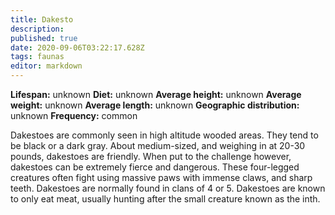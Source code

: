 ```yaml
---
title: Dakesto
description: 
published: true
date: 2020-09-06T03:22:17.628Z
tags: faunas 
editor: markdown
---
```

<!-- infobox starts -->
**Lifespan:** unknown
**Diet:** unknown
**Average height:** unknown
**Average weight:** unknown
**Average length:** unknown
**Geographic distribution:** unknown
**Frequency:** common
<!-- infobox ends -->

Dakestoes are commonly seen in high altitude wooded areas. They tend to be black or a dark gray. About medium-sized, and weighing in at 20-30 pounds, dakestoes are friendly. When put to the challenge however, dakestoes can be extremely fierce and dangerous. These four-legged creatures often fight using massive paws with immense claws, and sharp teeth. Dakestoes are normally found in clans of 4 or 5. Dakestoes are known to only eat meat, usually hunting after the small creature known as the inth.